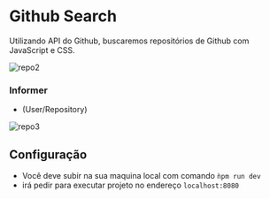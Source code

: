 # Github Search

Utilizando API do Github, buscaremos repositórios de Github com JavaScript e CSS.

![repo2](https://user-images.githubusercontent.com/60434681/80219388-bb6c5e80-8618-11ea-923a-948277877791.png)

### Informer
 - (User/Repository)

![repo3](https://user-images.githubusercontent.com/60434681/80219391-be674f00-8618-11ea-9bcb-7faaae06ad36.png)

## Configuração 
 - Você deve subir na sua maquina local com comando ```ǹpm run dev```
 - irá pedir para executar projeto no endereço ```localhost:8080```
